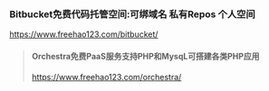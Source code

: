 ### Bitbucket免费代码托管空间:可绑域名 私有Repos 个人空间
https://www.freehao123.com/bitbucket/
>#### Orchestra免费PaaS服务支持PHP和MysqL可搭建各类PHP应用
>https://www.freehao123.com/orchestra/